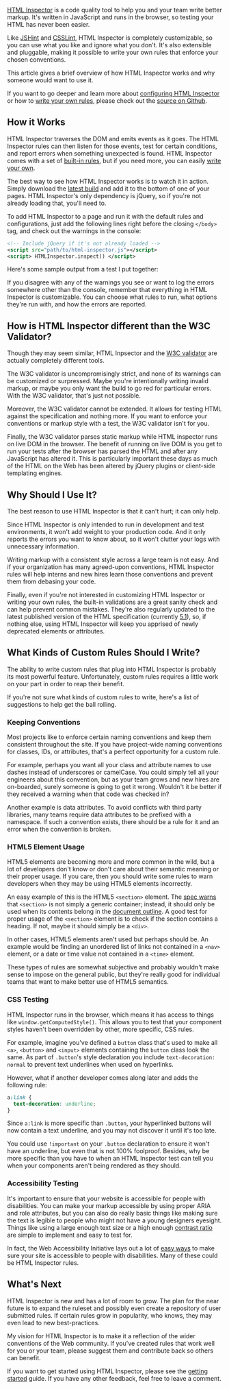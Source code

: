<!--
{
  "layout": "article",
  "title": "Introducing HTML Inspector",
  "date": "2013-06-11T08:22:52-07:00",
  "tags": [
    "HTML",
    "JavaScript"
  ]
}
-->

<p class="prelude"><a href="https://github.com/philipwalton/html-inspector">HTML Inspector</a> is a code quality tool to help you and your team write better markup. It's written in JavaScript and runs in the browser, so testing your HTML has never been easier.</p>

Like [JSHint](http://www.jshint.com/) and [CSSLint](http://csslint.net), HTML Inspector is completely customizable, so you can use what you like and ignore what you don't. It's also extensible and pluggable, making it possible to write your own rules that enforce your chosen conventions.

This article gives a brief overview of how HTML Inspector works and why someone would want to use it.

If you want to go deeper and learn more about [configuring HTML Inspector](https://github.com/philipwalton/html-inspector#configuring-html-inspector) or how to [write your own rules](https://github.com/philipwalton/html-inspector#writing-your-own-rules), please check out the [source on Github](https://github.com/philipwalton/html-inspector).

## How it Works

HTML Inspector traverses the DOM and emits events as it goes. The HTML Inspector rules can then listen for those events, test for certain conditions, and report errors when something unexpected is found. HTML Inspector comes with a set of [built-in rules](https://github.com/philipwalton/html-inspector/#built-in-rules), but if you need more, you can easily [write your own](https://github.com/philipwalton/html-inspector/#writing-your-own-rules).

The best way to see how HTML Inspector works is to watch it in action. Simply download the [latest build](https://raw.github.com/philipwalton/html-inspector/master/dist/html-inspector.js) and add it to the bottom of one of your pages. HTML Inspector's only dependency is jQuery, so if you're not already loading that, you'll need to.

To add HTML Inspector to a page and run it with the default rules and configurations, just add the following lines right before the closing `</body>` tag, and check out the warnings in the console:

```xml
<!-- Include jQuery if it's not already loaded -->
<script src="path/to/html-inspector.js"></script>
<script> HTMLInspector.inspect() </script>
```

Here's some sample output from a test I put together:

If you disagree with any of the warnings you see or want to log the errors somewhere other than the console, remember that everything in HTML Inspector is customizable. You can choose what rules to run, what options they're run with, and how the errors are reported.

## How is HTML Inspector different than the W3C Validator?

Though they may seem similar, HTML Inpsector and the [W3C validator](http://validator.w3.org/) are actually completely different tools.

The W3C validator is uncompromisingly strict, and none of its warnings can be customized or surpressed. Maybe you're intentionally writing invalid markup, or maybe you only want the build to go red for particular errors. With the W3C validator, that's just not possible.

Moreover, the W3C validator cannot be extended. It allows for testing HTML against the specification and nothing more. If you want to enforce your conventions or markup style with a test, the W3C validator isn't for you.

Finally, the W3C validator parses static markup while HTML inspector runs on live DOM in the browser. The benefit of running on live DOM is you get to run your tests after the browser has parsed the HTML and after any JavaScript has altered it. This is particularly important these days as much of the HTML on the Web has been altered by jQuery plugins or client-side templating engines.

## Why Should I Use It?

The best reason to use HTML Inspector is that it can't hurt; it can only help.

Since HTML Inspector is only intended to run in development and test environments, it won't add weight to your production code. And it only reports the errors you want to know about, so it won't clutter your logs with unnecessary information.

Writing markup with a consistent style across a large team is not easy. And if your organization has many agreed-upon conventions, HTML Inspector rules will help interns and new hires learn those conventions and prevent them from debasing your code.

Finally, even if you're not interested in customizing HTML Inspector or writing your own rules, the built-in validations are a great sanity check and can help prevent common mistakes. They're also regularly updated to the latest published version of the HTML specification (currently [5.1](http://www.w3.org/TR/html51/)), so, if nothing else, using HTML Inspector will keep you apprised of newly deprecated elements or attributes.

## What Kinds of Custom Rules Should I Write?

The ability to write custom rules that plug into HTML Inspector is probably its most powerful feature. Unfortunately, custom rules requires a little work on your part in order to reap their benefit.

If you're not sure what kinds of custom rules to write, here's a list of suggestions to help get the ball rolling.

### Keeping Conventions

Most projects like to enforce certain naming conventions and keep them consistent throughout the site. If you have project-wide naming conventions for classes, IDs, or attributes, that's a perfect opportunity for a custom rule.

For example, perhaps you want all your class and attribute names to use dashes instead of underscores or camelCase. You could simply tell all your engineers about this convention, but as your team grows and new hires are on-boarded, surely someone is going to get it wrong. Wouldn't it be better if they received a warning when that code was checked in?

Another example is data attributes. To avoid conflicts with third party libraries, many teams require data attributes to be prefixed with a namespace. If such a convention exists, there should be a rule for it and an error when the convention is broken.

### HTML5 Element Usage

HTML5 elements are becoming more and more common in the wild, but a lot of developers don't know or don't care about their semantic meaning or their proper usage. If you care, then you should write some rules to warn developers when they may be using HTML5 elements incorrectly.

An easy example of this is the HTML5 `<section>` element. The [spec warns](http://drafts.htmlwg.org/html/master/sections.html#the-section-element) that `<section>` is not simply a generic container; instead, it should only be used when its contents belong in the [document outline](http://drafts.htmlwg.org/html/master/sections.html#outline). A good test for proper usage of the `<section>` element is to check if the section contains a heading. If not, maybe it should simply be a `<div>`.

In other cases, HTML5 elements aren't used but perhaps should be. An example would be finding an unordered list of links not contained in a `<nav>` element, or a date or time value not contained in a `<time>` element.

These types of rules are somewhat subjective and probably wouldn't make sense to impose on the general public, but they're really good for individual teams that want to make better use of HTML5 semantics.

### CSS Testing

HTML Inspector runs in the browser, which means it has access to things like `window.getComputedStyle()`. This allows you to test that your component styles haven't been overridden by other, more specific, CSS rules.

For example, imagine you've defined a `button` class that's used to make all `<a>`, `<button>` and `<input>` elements containing the `button` class look the same. As part of `.button`'s style declaration you include `text-decoration: normal` to prevent text underlines when used on hyperlinks.

However, what if another developer comes along later and adds the following rule:

```css
a:link {
  text-decoration: underline;
}
```

Since `a:link` is more specific than `.button`, your hyperlinked buttons will now contain a text underline, and you may not discover it until it's too late.

You could use `!important` on your `.button` declaration to ensure it won't have an underline, but even that is not 100% foolproof. Besides, why be more specific than you have to when an HTML Inspector test can tell you when your components aren't being rendered as they should.

### Accessibility Testing

It's important to ensure that your website is accessible for people with disabilities. You can make your markup accessible by using proper ARIA and role attributes, but you can also do really basic things like making sure the text is legible to people who might not have a young designers eyesight. Things like using a large enough text size or a high enough [contrast ratio](http://www.w3.org/WAI/eval/preliminary.html#contrast) are simple to implement and easy to test for.

In fact, the Web Accessibility Initiative lays out a lot of [easy ways](http://www.w3.org/WAI/eval/preliminary.html) to make sure your site is accessible to people with disabilities. Many of these could be HTML Inspector rules.

## What's Next

HTML Inspector is new and has a lot of room to grow. The plan for the near future is to expand the ruleset and possibly even create a repository of user submitted rules. If certain rules grow in popularity, who knows, they may even lead to new best-practices.

My vision for HTML Inspector is to make it a reflection of the wider conventions of the Web community. If you've created rules that work well for you or your team, please suggest them and contribute back so others can benefit.

If you want to get started using HTML Inspector, please see the [getting started](https://github.com/philipwalton/html-inspector#getting-started) guide. If you have any other feedback, feel free to leave a comment.
